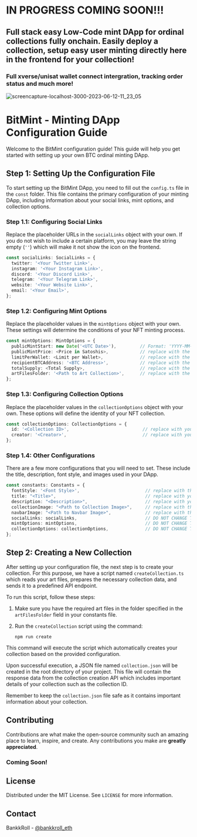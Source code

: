 # IN PROGRESS COMING SOON!!!

## Full stack easy Low-Code mint DApp for ordinal collections fully onchain. Easily deploy a collection, setup easy user minting directly here in the frontend for your collection!
### Full xverse/unisat wallet connect intergration, tracking order status and much more!

![screencapture-localhost-3000-2023-06-12-11_23_05](https://github.com/BankkRoll/BitMint2/assets/106103625/2cdc75dc-b851-4374-a6d7-f738386a21c0)

# BitMint - Minting DApp Configuration Guide

Welcome to the BitMint configuration guide! This guide will help you get started with setting up your own BTC ordinal minting DApp.

## Step 1: Setting Up the Configuration File

To start setting up the BitMint DApp, you need to fill out the `config.ts` file in the `const` folder. This file contains the primary configuration of your minting DApp, including information about your social links, mint options, and collection options.

### Step 1.1: Configuring Social Links

Replace the placeholder URLs in the `socialLinks` object with your own. If you do not wish to include a certain platform, you may leave the string empty (`''`) which will make it not show the icon on the frontend.

```typescript
const socialLinks: SocialLinks = {
  twitter: '<Your Twitter Link>',
  instagram: '<Your Instagram Link>',
  discord: '<Your Discord Link>',
  telegram: '<Your Telegram Link>',
  website: '<Your Website Link>',
  email: '<Your Email>',
};
```

### Step 1.2: Configuring Mint Options

Replace the placeholder values in the `mintOptions` object with your own. These settings will determine the conditions of your NFT minting process.

```typescript
const mintOptions: MintOptions = {
  publicMintStart: new Date('<UTC Date>'),         // Format: 'YYYY-MM-DDTHH:MM:SS'
  publicMintPrice: <Price in Satoshis>,            // replace with the price per mint
  limitPerWallet: <Limit per Wallet>,              // replace with the limit per wallet
  recipientBTCAddress: '<BTC Address>',            // replace with the recipient BTC address
  totalSupply: <Total Supply>,                     // replace with the total supply of NFTs
  artFilesFolder: '<Path to Art Collection>',      // replace with the path to the art collection
};
```

### Step 1.3: Configuring Collection Options

Replace the placeholder values in the `collectionOptions` object with your own. These options will define the identity of your NFT collection.

```typescript
const collectionOptions: CollectionOptions = {
  id: '<Collection ID>',                            // replace with your collection ID
  creator: '<Creator>',                             // replace with your creator name
};
```

### Step 1.4: Other Configurations

There are a few more configurations that you will need to set. These include the title, description, font style, and images used in your DApp.

```typescript
const constants: Constants = {
  fontStyle: '<Font Style>',                         // replace with the desired font style - Font1, Font2, Font3, etc. up to Font7
  title: "<Title>",                                  // replace with your title
  description: "<Description>",                      // replace with your description
  collectionImage: "<Path to Collection Image>",     // replace with the path to the collection image
  navbarImage: "<Path to Navbar Image>",             // replace with the path to the navbar image
  socialLinks: socialLinks,                          // DO NOT CHANGE THIS
  mintOptions: mintOptions,                          // DO NOT CHANGE THIS
  collectionOptions: collectionOptions,              // DO NOT CHANGE THIS
};
```

## Step 2: Creating a New Collection

After setting up your configuration file, the next step is to create your collection. For this purpose, we have a script named `createCollection.ts` which reads your art files, prepares the necessary collection data, and sends it to a predefined API endpoint.

To run this script, follow these steps:

1. Make sure you have the required art files in the folder specified in the `artFilesFolder` field in your constants file.

2. Run the `createCollection` script using the command:

   `npm run create`

This command will execute the script which automatically creates your collection based on the provided configuration.

Upon successful execution, a JSON file named `collection.json` will be created in the root directory of your project. This file will contain the response data from the collection creation API which includes important details of your collection such as the collection ID.

Remember to keep the `collection.json` file safe as it contains important information about your collection.




## Contributing

Contributions are what make the open-source community such an amazing place to learn, inspire, and create. Any contributions you make are **greatly appreciated**.

### Coming Soon!

## License

Distributed under the MIT License. See `LICENSE` for more information.

## Contact

BankkRoll - [@bankkroll_eth](https://twitter.com/bankkroll_eth)
